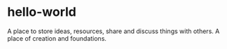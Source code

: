 # hello-world
 A place to store ideas, resources, share and discuss things with others.
A place of creation and foundations.

